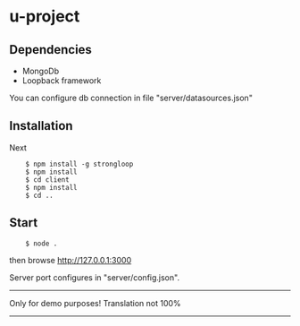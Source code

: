 # u-project

## Dependencies
* MongoDb
* Loopback framework

You can configure db connection in file "server/datasources.json"

## Installation

Next

```
	$ npm install -g strongloop
	$ npm install
	$ cd client
	$ npm install
	$ cd ..
```

## Start

```
	$ node .
```
then browse http://127.0.0.1:3000

Server port configures in "server/config.json".

_________

Only for demo purposes! Translation not 100%

__________
